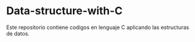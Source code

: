 # Data-structure-with-C
Este repositorio contiene codigos en lenguaje C aplicando las estructuras de datos.
